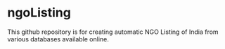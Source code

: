 # ngoListing
This github repository is for creating automatic NGO Listing of India from various databases available online. 
